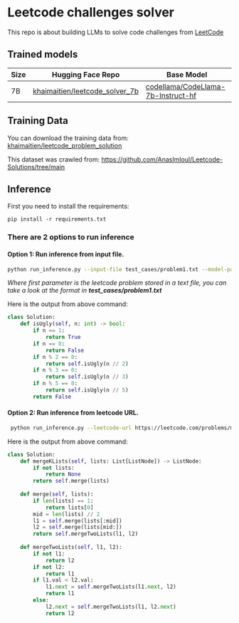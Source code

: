 # Leetcode challenges solver
This repo is about building LLMs to solve code challenges from [LeetCode](https://leetcode.com/)

## Trained models

| Size | Hugging Face Repo | Base Model |
| ---  | --- | --- |
| 7B | [khaimaitien/leetcode_solver_7b](https://huggingface.co/khaimaitien/qa-expert-7B-V1.0) | [codellama/CodeLlama-7b-Instruct-hf](https://huggingface.co/codellama/CodeLlama-7b-Instruct-hf) |

## Training Data
You can download the training data from: [khaimaitien/leetcode_problem_solution](https://huggingface.co/datasets/khaimaitien/leetcode_problem_solution)

This dataset was crawled from:  https://github.com/AnasImloul/Leetcode-Solutions/tree/main

## Inference
First you need to install the requirements:
```
pip install -r requirements.txt
```

### There are 2 options to run inference

#### Option 1: Run inference from input file.

```bash
python run_inference.py --input-file test_cases/problem1.txt --model-path khaimaitien/leetcode_solver_7b
```
_Where first parameter is the leetcode problem stored in a text file, you can take a look at the format in **test_cases/problem1.txt**_ 
    
Here is the output from above command:
``` python
class Solution:
    def isUgly(self, n: int) -> bool:
        if n == 1:
            return True
        if n == 0:
            return False
        if n % 2 == 0:
            return self.isUgly(n // 2)
        if n % 3 == 0:
            return self.isUgly(n // 3)
        if n % 5 == 0:
            return self.isUgly(n // 5)
        return False
```


#### Option 2: Run inference from leetcode URL.
  
```bash
 python run_inference.py --leetcode-url https://leetcode.com/problems/merge-k-sorted-lists/ --model-path khaimaitien/leetcode_solver_7b
```

Here is the output from above command:
``` python
class Solution:
    def mergeKLists(self, lists: List[ListNode]) -> ListNode:
        if not lists:
            return None
        return self.merge(lists)
    
    def merge(self, lists):
        if len(lists) == 1:
            return lists[0]
        mid = len(lists) // 2
        l1 = self.merge(lists[:mid])
        l2 = self.merge(lists[mid:])
        return self.mergeTwoLists(l1, l2)
    
    def mergeTwoLists(self, l1, l2):
        if not l1:
            return l2
        if not l2:
            return l1
        if l1.val < l2.val:
            l1.next = self.mergeTwoLists(l1.next, l2)
            return l1
        else:
            l2.next = self.mergeTwoLists(l1, l2.next)
            return l2
```